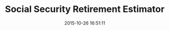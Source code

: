 ---
layout: post
title:  "Social Security Retirement Estimator"
date:   2015-10-26 16:51:11
categories: blog
description: ""
link: "https://www.ssa.gov/retire/estimator.html"
---